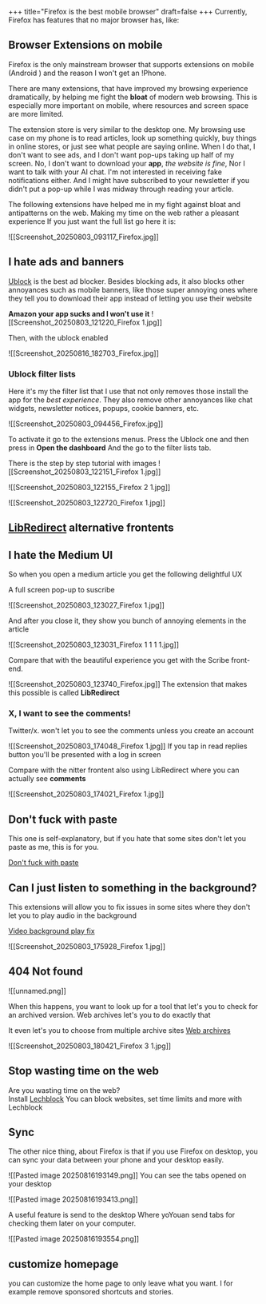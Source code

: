+++
title="Firefox is the best mobile browser"
draft=false
+++
Currently, Firefox has features that no major browser has, like:
## Browser Extensions on mobile 

Firefox is the only mainstream browser that supports extensions on mobile (Android ) and the reason I won't get an !Phone.

There are many extensions, that have improved my browsing experience dramatically, by helping me fight the **bloat** of modern web browsing. This is especially more important on mobile, where resources and screen space are more limited. 

The extension store is very similar to the desktop one. My browsing use case on my phone is to read articles, look up something quickly, buy things in online stores, or just see what people are saying online. When I do that, I don't want to see ads, and I don't want pop-ups taking up half of my screen.
No, I don't want to download your **app**, 
_the website is fine_, Nor I want to talk with your AI chat. I'm not interested in receiving fake notifications either. And I might have subscribed to your newsletter if you didn't put a pop-up while I was midway through reading your article. 

The following extensions have helped me in my fight against bloat and antipatterns on the web. Making my time on the web rather  a  pleasant experience
If you just want the full list go here it is:

![[Screenshot_20250803_093117_Firefox.jpg]]

##  I hate ads and banners

[Ublock](https://addons.mozilla.org/en-US/firefox/addon/ublock-origin/)  is the best ad blocker. Besides blocking ads, it also blocks other annoyances such as mobile banners, like those super annoying ones where they tell you to download their app instead of letting you use their website

 **Amazon your app sucks and I won't use it** ![[Screenshot_20250803_121220_Firefox 1.jpg]]
 
Then, with the ublock enabled 

![[Screenshot_20250816_182703_Firefox.jpg]]

### Ublock filter lists
Here it's my the filter list that I use that not only removes those install the app for the  _best experience_. They also remove other annoyances like  chat widgets, newsletter notices, popups, cookie banners, etc.

![[Screenshot_20250803_094456_Firefox.jpg]]

To activate it go to  the 
extensions menus.
Press the  Ublock one and then press in 
**Open the dashboard** 
And the go to the filter lists tab.

There is the step by step tutorial with images 
![[Screenshot_20250803_122151_Firefox 1.jpg]]

![[Screenshot_20250803_122155_Firefox 2 1.jpg]]

![[Screenshot_20250803_122720_Firefox 1.jpg]]
 
 ## [LibRedirect](https://addons.mozilla.org/en-US/firefox/addon/libredirect/) alternative frontents
## I hate the Medium UI 

So when you open a medium article you get the following delightful UX

A full screen pop-up to suscribe

![[Screenshot_20250803_123027_Firefox 1.jpg]]

And after you close it, they show you  bunch of annoying elements in the article 

![[Screenshot_20250803_123031_Firefox 1 1 1 1.jpg]]

Compare that with the beautiful experience you get with the Scribe front-end.

![[Screenshot_20250803_123740_Firefox.jpg]]
The extension that makes this possible is called **LibRedirect**

### X, I want to see the comments!

Twitter/x. won't let you to see the comments unless you create an account

![[Screenshot_20250803_174048_Firefox 1.jpg]]
If you tap in read replies button you'll be presented with a log in screen

Compare with the nitter frontent also using LibRedirect  where you can actually see **comments**


![[Screenshot_20250803_174021_Firefox 1.jpg]]
## Don't fuck with paste 

This one is self-explanatory, but if you hate that some sites don't let you paste as me, this is for you.

[Don't fuck with paste](https://addons.mozilla.org/en-US/firefox/addon/don-t-fuck-with-paste/?utm_source=addons.mozilla.org&utm_medium=referral&utm_content=search)
## Can I just listen to something in the background?

This extensions will allow you to fix issues in some sites where they don't let you to play audio in the background 

[Video background play fix](https://addons.mozilla.org/en-US/firefox/addon/video-background-play-fix/)

![[Screenshot_20250803_175928_Firefox 1.jpg]]


## 404 Not found 

![[unnamed.png]]

When this happens, you want to look up for a tool that let's you to check for an archived version.
Web archives let's you to do exactly that

It even let's you to choose from multiple archive sites 
[Web archives](https://addons.mozilla.org/en-US/firefox/addon/view-page-archive/)

![[Screenshot_20250803_180421_Firefox 3 1.jpg]]


## Stop wasting time on the web 

Are you wasting time on the web?  
Install [Lechblock](https://addons.mozilla.org/en-US/firefox/addon/leechblock-ng/)
You can block websites, set time limits and more with Lechblock 



##   Sync

 The other nice thing, about Firefox is that if you use Firefox on desktop, you can sync your data between your phone and your desktop easily.
 
![[Pasted image 20250816193149.png]]
You can see the tabs opened on your desktop 


![[Pasted image 20250816193413.png]]


A useful feature is send to the  desktop Where yoYouan send tabs for checking them later  on your computer.

![[Pasted image 20250816193554.png]]


## customize homepage 

you can customize the home page to only leave what you want. I for example remove sponsored shortcuts and stories.
